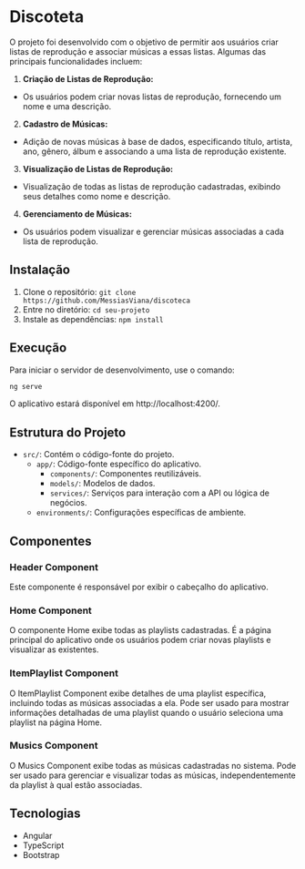 # Discoteta

O projeto foi desenvolvido com o objetivo de permitir aos usuários criar listas de reprodução e associar músicas a essas listas. Algumas das principais funcionalidades incluem:

1. **Criação de Listas de Reprodução:**
  - Os usuários podem criar novas listas de reprodução, fornecendo um nome e uma descrição.

2. **Cadastro de Músicas:**
  - Adição de novas músicas à base de dados, especificando título, artista, ano, gênero, álbum e associando a uma lista de reprodução existente.

3. **Visualização de Listas de Reprodução:**
  - Visualização de todas as listas de reprodução cadastradas, exibindo seus detalhes como nome e descrição.

4. **Gerenciamento de Músicas:**
- Os usuários podem visualizar e gerenciar músicas associadas a cada lista de reprodução.

## Instalação

1. Clone o repositório: `git clone https://github.com/MessiasViana/discoteca`
2. Entre no diretório: `cd seu-projeto`
3. Instale as dependências: `npm install`


## Execução

Para iniciar o servidor de desenvolvimento, use o comando:

```bash
ng serve
```

O aplicativo estará disponível em http://localhost:4200/.

## Estrutura do Projeto

- `src/`: Contém o código-fonte do projeto.
  - `app/`: Código-fonte específico do aplicativo.
    - `components/`: Componentes reutilizáveis.
    - `models/`: Modelos de dados.
    - `services/`: Serviços para interação com a API ou lógica de negócios.
  - `environments/`: Configurações específicas de ambiente.

## Componentes

### Header Component

Este componente é responsável por exibir o cabeçalho do aplicativo.

### Home Component

O componente Home exibe todas as playlists cadastradas. É a página principal do aplicativo onde os usuários podem criar novas playlists e visualizar as existentes.

### ItemPlaylist Component

O ItemPlaylist Component exibe detalhes de uma playlist específica, incluindo todas as músicas associadas a ela. Pode ser usado para mostrar informações detalhadas de uma playlist quando o usuário seleciona uma playlist na página Home.

### Musics Component

O Musics Component exibe todas as músicas cadastradas no sistema. Pode ser usado para gerenciar e visualizar todas as músicas, independentemente da playlist à qual estão associadas.


## Tecnologias

- Angular
- TypeScript
- Bootstrap
